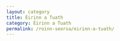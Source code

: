 ```yaml
---
layout: category
title: Èirinn a Tuath
category: Èirinn a Tuath
permalink: /roinn-seorsa/eirinn-a-tuath/
---
```

